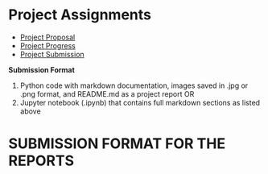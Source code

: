 # Project Assignments 

* [Project Proposal](https://canvas.txstate.edu/courses/2179554/assignments/31569710) 
* [Project Progress](https://canvas.txstate.edu/courses/2179554/assignments/31569830)
* [Project Submission](https://canvas.txstate.edu/courses/2179554/assignments/31569848)

 **Submission Format** 
 
1. Python code with markdown documentation, images saved in .jpg or .png format, and README.md as a project report OR
2. Jupyter notebook (.ipynb) that contains full markdown sections as listed above 

# SUBMISSION FORMAT FOR THE REPORTS

#  <Title>
**<Brian Robinson, Luiz Salazar, Sam Bryant>** 

## Project Summary

<Complete for *Project Proposal* assignment submission to give idea to the reader what youa re trying to do and how> 
Based on a persons body signals it can be predicted if they are a drinker. This data can be used for alcohol companies to target certain groups.
A person can be classified as a drinker based on information gathered from biometrics.

<Fully rewrite the summary as the last step for the *Project Submission* assignment: github.com repositories on how people shortblurb thre project. It is a standalone section. It is written to give the reader a summary of your work. Be sure to specific, yet brief.>


## Problem Statement 

<Add one sentence for the *Project Proposal* assignment submission that captures the project statement.>
We, as a group, are going to use the dataset to train a model to predict if a person is a drinker or not.

<Expand the section with few sentences for the *Project Progress* assignment submission> 
* Using Body Signals, can a model be created that can predict if a person used to be a drinker or not.
* What is the benchmark you are using.  Why?
We are using this code as our benchmark [code](https://www.kaggle.com/code/raman209/prediction-of-drinkers-using-body-signals) .
This code is very basic and it uses the XGBoost model to acheive accuracy. We are using this as our benchmark because we want to see if we can add features
to improve the accuracy. We will also try out other Machine learning models to reach a higher accuracy. 
* Where does the data come from, what are its characteristics? Include informal success measures (e.g. accuracy on cross-validated data, without specifying ROC or precision/recall etc) that you planned to use. 
The data comes from this [link](https://www.kaggle.com/datasets/sooyoungher/smoking-drinking-dataset/data). It is a dataset that holds body signals and if an indiviudal has smoked or drank in the past. The DRK_YN (Our targte column) is either a Y or N. We decided to make that column binary (0 or 1). The rest of the dataset consists of data and measurements collected for an individual. For example, an individual's height, weight, and age is recored. It also holds the value for their cholesterol and hemoglobin levels. We plan to use a form of cross validation on our data to reduce noise, bias, and variance.
* What do you hope to achieve?
Our goal is to acheive a higher accuracy score than our benchmark. We having already tried normalizing our data with minmax, but it only lowered our accuracy score.
Using only specific columns with high correlation also resulted in an accuracy score lower than 74%.

<Finalize for the *Project Submission* assignment submission> 

## Dataset 

<Add highlights on the dataset, specifically the size in instances and attributes for **Project Proposal**>
[Dataset](https://www.kaggle.com/datasets/sooyoungher/smoking-drinking-dataset/data)
Our dataset is called Smoking and Drinking Dataset with Body Signals. It provides data on an individual's body to predict if they are a drinker (Yes or No) or if they are a smoker(1: Never Smoked, 2: Used to Smoke, 3: Still Smokes). There are 991356 instances and 24 columns in our dataset. 

<Complete the following for the **Project Progress**>
* The dimensions of this dataset is 991346 X 24. There are 24 columns, including the target columns smoker and drinker. 
* 1. Sex: Is an indivudal male or female (1 or 0).
* 2. Age: What is the age of the individual.
* 3. height: The height of an indivuald in meters and centimeters.
* 4. weight: An individual's weight.
* 5. waistline: An individual's waistline measurements. 
* 6. sight_left: Does the individual have left sided sight.
* 7. sight_right: Does the individual have right sided sight.
* 8. hear_left: Does an individual have left sided hearing.
* 9. hear_right: Does an individual have right sided hearing.
* 10. SBP: The Systolic blood pressure.
* 11. DBP: An individual's Diastolic blood pressure[mmHg].
* 12. BLDS: An individual's fasting blood glucose[mg/dL].
* 13. tot_chole: An individual's total cholesterol[mg/dL].
* 14. HDL_chole: An individual's HDL (high-density lipoprotein) cholesterol.
* 15. LDL_chole: An individual's  LDL(low-density lipoproteins) cholesterol.
* 16. triglyceride: An individual's triglyceride[mg/dL].
* 17. hemoglobin: An individual's hemoglobin[g/dL].
* 18. urine_protein: An individual's type of protein in their urine  1(-), 2(+/-), 3(+1), 4(+2), 5(+3), 6(+4).
* 19. serum_creatinine: An individual's  serum(blood) creatinine[mg/dL] levels.
* 20. SGOT_AST: SGOT(Glutamate-oxaloacetate transaminase) AST(Aspartate transaminase)[IU/L].
* 21. SGOT_ALT: ALT(Alanine transaminase)[IU/L].
* 22. gamma_GTP: y-glutamyl transpeptidase[IU/L].
* 23. SMK_stat_type_cd: Smoking state, 1(never), 2(used to smoke but quit), 3(still smoke).
* 24. DRK_YN: Drinker or Not.
* If you are using benchmarks, describe the data in details. If you are collecting data, describe why, how, data format, volume, labeling, etc.>

<Expand and complete for *Project Submission*>

* What Processing Tools have you used.  Why?  Add final images from jupyter notebook. Use questions from 3.4 of the [Datasheets For Datasets](https://arxiv.org/abs/1803.09010) paper for a guide.>  

## Exploratory Data Analysis 

<Complete for **Project Progress**>
* What EDA graphs you are planning to use?
Histograms to view dataset distribution.
Pair plot to visualize relationships between features.
Correlation matrix heatmap to visualize strength of relationship between features.

* Why? - We used pair plot and correlation to figure out what columns we might look at. When experimenting we didn't see a postive effect when trying to train using only certain rows.
We may look to using a dimensionality reduction algorithm to improve results. Histograms allowed us to see the range of values for the age, sex, and drinker. 
Making a histgram for the drinker column allowed us to see that we have a close number of Yes's and No's. Having too much of one prediction would skew results.

<Expand and complete for the **Project Submission**>
* Describe the methods you explored (usually algorithms, or data wrangling approaches). 
  * Include images. 
* Justify methods for feature normalization selection and the modeling approach you are planning to use. 

## Data Preprocessing 

<Complete for *Project Progress*>
* Have you considered Dimensionality Reduction or Scaling? 
  * If yes, include steps here.
  We tried out minmax and it didn't improve the results immediately. We will try to normalize the data differently to get better results.  
* What did you consider but *not* use? Why? 
  We considered using a dimensionality reduction like PCA, but we want to try out scaling the data first and seeing the results. We plan on experimenting
  with PCA or TSNE. 

<Expand and complete for **Project Submission**>


## Machine Learning Approaches

<Complete for **Project Progress**>

* What is your baseline evaluation setup? Why? 
Are baseline evaluation setup is currently checking the accuracy and using a confusion matrix. This will tell us how many false positives and false negeative we have, which will allow us to make changes
to alleviate the error.
* Describe the ML methods that you consider using and what is the reason for their choice?
We will try XGboost because our benchmark is using it. We will try out logistic regression because we are trying to predict something that is binary (Yes or No). We will also try out
an SVM model to compete with the other two.
We plan to compare the two models and try to get a better score than the becnhmark. 
   * What is the family of machine learning algorithms you are using and why?
   We are using models form the decision tree family because we beleive that certain feature decsions could lead to accurate prediction. We are using logistic regression whihc is a part of the linear
   regression tree. logistic regression can be used for binary predictions. We will also try out a model from the SVM family, so we can compare the results to ther other models.

<Expand and complete for **Project Submission**>

* Describe the methods/datasets (you can have unscaled, selected, scaled version, multiple data farmes) that you ended up using for modeling. 

* Justify the selection of machine learning tools you have used
  * How they informed the next steps? 
* Make sure to include at least twp models: (1) baseline model, and (2) improvement model(s).  
   * The baseline model  is typically the simplest model that's applicable to that data problem, something we have learned in the class. 
   * Improvement model(s) are available on Kaggle challenge site, and you can research github.com and papers with code for approaches.  

## Experiments 

< **Project Progress** should include experiments you have completed thus far.>
* We tried XGBoost on the dataset when it was normalized and we tried to pick columns that had higher correlations. We were not able to get a score higher than our benchmark score 74% accuracy.

<**Project Submission** should only contain final version of the experiments. Please use visualizations whenever possible.>
* Describe how did you evaluate your solution 
  * What evaluation metrics did you use? 
* Describe a baseline model. 
  * How much did your model outperform the baseline?  
* Were there other models evaluated on the same dataset(s)? 
  * How did your model do in comparison to theirs? 
  * Show graphs/tables with results 
  * Present error analysis and suggestions for future improvement. 

## Conclusion
<Complete for the **Project Submission**>
* What did not work? 
* What do you think why? 
* What were approaches, tuning model parameters you have tried? 
* What features worked well and what didn't? 
* When describing methods that didn't work, make clear how they failed and any evaluation metrics you used to decide so. 
* How was that a data-driven decision? Be consise, all details can be left in .ipynb

 
## Submission Format
1. Python code with markdown documentation, images saved in .jpg or .png format, and README.md as a project report OR
2. Jupyter notebook (.ipynb) that contains full markdown sections as listed above 

## Now go back and write the summary at the top of the page
# ML-Project
